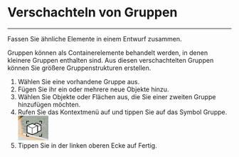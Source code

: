 

# Verschachteln von Gruppen

---

Fassen Sie ähnliche Elemente in einem Entwurf zusammen.

Gruppen können als Containerelemente behandelt werden, in denen kleinere Gruppen enthalten sind. Aus diesen verschachtelten Gruppen können Sie größere Gruppenstrukturen erstellen.

1. Wählen Sie eine vorhandene Gruppe aus.
2. Fügen Sie ihr ein oder mehrere neue Objekte hinzu.
3. Wählen Sie Objekte oder Flächen aus, die Sie einer zweiten Gruppe hinzufügen möchten.
4. Rufen Sie das Kontextmenü auf und tippen Sie auf das Symbol Gruppe.![](Images/GUID-E0A77424-2B7D-4E10-BB08-FC5C86C85295-low.png)
5. Tippen Sie in der linken oberen Ecke auf Fertig.

